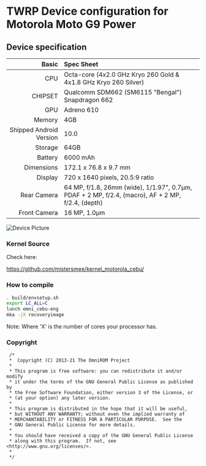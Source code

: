 # TWRP Device configuration for Motorola Moto G9 Power

## Device specification

Basic   | Spec Sheet
-------:|:------------------------
CPU     | Octa-core (4x2.0 GHz Kryo 260 Gold & 4x1.8 GHz Kryo 260 Silver)
CHIPSET | Qualcomm SDM662 (SM6115 "Bengal") Snapdragon 662
GPU     | Adreno 610
Memory  | 4GB
Shipped Android Version | 10.0
Storage | 64GB
Battery | 6000 mAh
Dimensions | 172.1 x 76.8 x 9.7 mm
Display | 720 x 1640 pixels, 20.5:9 ratio
Rear Camera  | 64 MP, f/1.8, 26mm (wide), 1/1.97", 0.7µm, PDAF + 2 MP, f/2.4, (macro), AF + 2 MP, f/2.4, (depth)
Front Camera | 16 MP, 1.0µm

![Device Picture](https://fdn2.gsmarena.com/vv/bigpic/motorola-moto-g9-power.jpg)


### Kernel Source
Check here:

https://github.com/mistersmee/kernel_motorola_cebu/


### How to compile

```sh
. build/envsetup.sh
export LC_ALL=C
lunch omni_cebu-eng
mka -jX recoveryimage
```
Note: Where 'X' is the number of cores your processor has.

### Copyright
 ```
  /*
  *  Copyright (C) 2013-21 The OmniROM Project
  *
  * This program is free software: you can redistribute it and/or modify
  * it under the terms of the GNU General Public License as published by
  * the Free Software Foundation, either version 3 of the License, or
  * (at your option) any later version.
  *
  * This program is distributed in the hope that it will be useful,
  * but WITHOUT ANY WARRANTY; without even the implied warranty of
  * MERCHANTABILITY or FITNESS FOR A PARTICULAR PURPOSE.  See the
  * GNU General Public License for more details.
  *
  * You should have received a copy of the GNU General Public License
  * along with this program.  If not, see <http://www.gnu.org/licenses/>.
  *
  */
  ```
